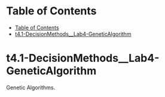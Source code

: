 # Table of Contents

- [Table of Contents](#table-of-contents)
- [t4.1-DecisionMethods__Lab4-GeneticAlgorithm](#t41-decisionmethods__lab4-geneticalgorithm)

# t4.1-DecisionMethods__Lab4-GeneticAlgorithm
Genetic Algorithms.
